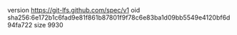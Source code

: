 version https://git-lfs.github.com/spec/v1
oid sha256:6e172b1c6fad9e81f861b87801f9f78c6e83ba1d09bb5549e4120bf6d94fa722
size 9930
